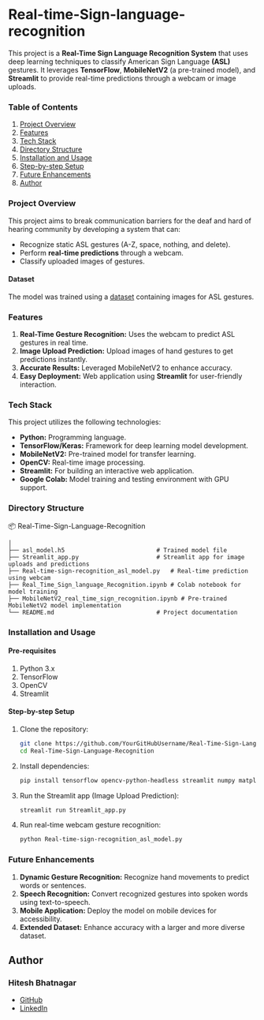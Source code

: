 # Real-time-Sign-language-recognition

This project is a **Real-Time Sign Language Recognition System** that uses deep learning techniques to classify American Sign Language **(ASL)** gestures. It leverages **TensorFlow**, **MobileNetV2** (a pre-trained model), and **Streamlit** to provide real-time predictions through a webcam or image uploads.

### Table of Contents

1. [Project Overview](#project-overview)
2. [Features](#features)
3. [Tech Stack](#tech-stack)
4. [Directory Structure](#directory-structure)
5. [Installation and Usage](#installation-and-usage)
6. [Step-by-step Setup](#step-by-step-setup)
7. [Future Enhancements](#future-enhancements)
8. [Author](#author)

### Project Overview

This project aims to break communication barriers for the deaf and hard of hearing community by developing a system that can:
* Recognize static ASL gestures (A-Z, space, nothing, and delete).
* Perform **real-time predictions** through a webcam.
* Classify uploaded images of gestures.

#### Dataset
The model was trained using a [dataset](https://www.kaggle.com/datasets/grassknoted/asl-alphabet) containing images for ASL gestures.

### Features
1. **Real-Time Gesture Recognition:** Uses the webcam to predict ASL gestures in real time.
2. **Image Upload Prediction:** Upload images of hand gestures to get predictions instantly.
3. **Accurate Results:** Leveraged MobileNetV2 to enhance accuracy.
4. **Easy Deployment:** Web application using **Streamlit** for user-friendly interaction.

### Tech Stack

This project utilizes the following technologies:
* **Python:** Programming language.
* **TensorFlow/Keras:** Framework for deep learning model development.
* **MobileNetV2:** Pre-trained model for transfer learning.
* **OpenCV:** Real-time image processing.
* **Streamlit:** For building an interactive web application.
* **Google Colab:** Model training and testing environment with GPU support.

### Directory Structure

📦 Real-Time-Sign-Language-Recognition
```
│
├── asl_model.h5                          # Trained model file
├── Streamlit_app.py                      # Streamlit app for image uploads and predictions
├── Real-time-sign-recognition_asl_model.py   # Real-time prediction using webcam
├── Real_Time_Sign_language_Recognition.ipynb # Colab notebook for model training
├── MobileNetV2_real_time_sign_recognition.ipynb # Pre-trained MobileNetV2 model implementation
└── README.md                             # Project documentation
```

### Installation and Usage

#### Pre-requisites
1. Python 3.x
2. TensorFlow
3. OpenCV
4. Streamlit

#### Step-by-step Setup

1. Clone the repository:
   ```bash
   git clone https://github.com/YourGitHubUsername/Real-Time-Sign-Language-Recognition.git
   cd Real-Time-Sign-Language-Recognition
   ```
2. Install dependencies:
   ```bash
   pip install tensorflow opencv-python-headless streamlit numpy matplotlib pillow
   ```
3. Run the Streamlit app (Image Upload Prediction):
   ```bash
   streamlit run Streamlit_app.py
   ```
4. Run real-time webcam gesture recognition:
   ```bash
   python Real-time-sign-recognition_asl_model.py
   ```

### Future Enhancements

1. **Dynamic Gesture Recognition:** Recognize hand movements to predict words or sentences.
2. **Speech Recognition:** Convert recognized gestures into spoken words using text-to-speech.
3. **Mobile Application:** Deploy the model on mobile devices for accessibility.
4. **Extended Dataset:** Enhance accuracy with a larger and more diverse dataset.

## Author

### Hitesh Bhatnagar

* [GitHub](https://github.com/hitesh-bhatnagar)
* [LinkedIn](https://www.linkedin.com/in/hitesh-bhatnagar-5a3b391ba)

